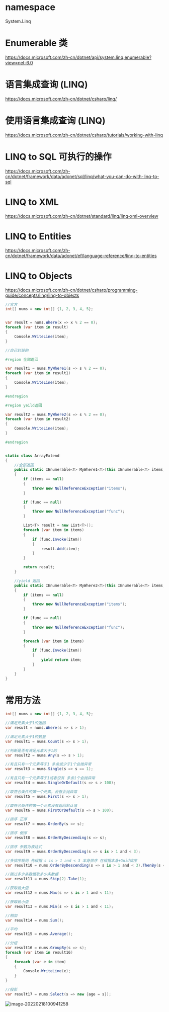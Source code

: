 # namespace 

System.Linq

# Enumerable 类

https://docs.microsoft.com/zh-cn/dotnet/api/system.linq.enumerable?view=net-6.0

# 语言集成查询 (LINQ)

https://docs.microsoft.com/zh-cn/dotnet/csharp/linq/

# 使用语言集成查询 (LINQ)

https://docs.microsoft.com/zh-cn/dotnet/csharp/tutorials/working-with-linq

# LINQ to SQL 可执行的操作

https://docs.microsoft.com/zh-cn/dotnet/framework/data/adonet/sql/linq/what-you-can-do-with-linq-to-sql

# LINQ to XML

https://docs.microsoft.com/zh-cn/dotnet/standard/linq/linq-xml-overview

# LINQ to Entities

https://docs.microsoft.com/zh-cn/dotnet/framework/data/adonet/ef/language-reference/linq-to-entities

# LINQ to Objects

https://docs.microsoft.com/zh-cn/dotnet/csharp/programming-guide/concepts/linq/linq-to-objects

~~~C#
//官方
int[] nums = new int[] {1, 2, 3, 4, 5};


var result = nums.Where(x => x % 2 == 0);
foreach (var item in result)
{
    Console.WriteLine(item);
}
~~~

~~~C#
//自己封装的

#region 全部返回

var result1 = nums.MyWhere1(s => s % 2 == 0);
foreach (var item in result1)
{
    Console.WriteLine(item);
}

#endregion

#region yeild返回

var result2 = nums.MyWhere2(s => s % 2 == 0);
foreach (var item in result2)
{
    Console.WriteLine(item);
}

#endregion


static class ArrayExtend
{
    //全部返回
    public static IEnumerable<T> MyWhere1<T>(this IEnumerable<T> items, Func<T, bool> func)
    {
        if (items == null)
        {
            throw new NullReferenceException("items");
        }

        if (func == null)
        {
            throw new NullReferenceException("func");
        }

        List<T> result = new List<T>();
        foreach (var item in items)
        {
            if (func.Invoke(item))
            {
                result.Add(item);
            }
        }

        return result;
    }

    //yield 返回
    public static IEnumerable<T> MyWhere2<T>(this IEnumerable<T> items, Func<T, bool> func)
    {
        if (items == null)
        {
            throw new NullReferenceException("items");
        }

        if (func == null)
        {
            throw new NullReferenceException("func");
        }

        foreach (var item in items)
        {
            if (func.Invoke(item))
            {
                yield return item;
            }
        }
    }
}
~~~

# 常用方法

~~~c#
int[] nums = new int[] {1, 2, 3, 4, 5};

//满足元素大于1的返回
var result = nums.Where(s => s > 1);

//满足元素大于1的数量
var result1 = nums.Count(s => s > 1);

//判断是否有满足元素大于1的
var result2 = nums.Any(s => s > 1);

//有且只有一个元素等于1 多余或少于1个会抛异常
var result3 = nums.Single(s => s == 1);

//有且只有一个元素等于1或者没有 多余1个会抛异常
var result4 = nums.SingleOrDefault(s => s > 100);

//取符合条件的第一个元素，没有会抛异常
var result5 = nums.First(s => s > 1);

//取符合条件的第一个元素没有返回默认值
var result6 = nums.FirstOrDefault(s => s > 100);

//排序 正序
var result7 = nums.OrderBy(s => s);

//排序 倒序
var result8 = nums.OrderByDescending(s => s);

//排序 参数为表达式
var result9 = nums.OrderByDescending(s => s is > 1 and < 3);

//多排序规则 先根据 s is > 1 and < 3 本身排序 在根据本身+Guid排序
var result10 = nums.OrderByDescending(s => s is > 1 and < 3).ThenBy(s => s.ToString() + Guid.NewGuid().ToString());

//跳过多少条数据取多少条数据
var result11 = nums.Skip(2).Take(1);

//获取最大值
var result12 = nums.Max(s => s is > 1 and < 11);

//获取最小值
var result13 = nums.Min(s => s is > 1 and < 11);

//相加
var result14 = nums.Sum();

//平均
var result15 = nums.Average();

//分组
var result16 = nums.GroupBy(s => s);
foreach (var item in result16)
{
    foreach (var e in item)
    {
        Console.WriteLine(e);
    }
}

//投影
var result17 = nums.Select(s => new {age = s});

~~~

![image-20220218100941258](C:\Users\xian_cheng\Desktop\Learm\Node\Lear\DOTNET\KnowledgePoints\Linq\image-20220218100941258.png)

